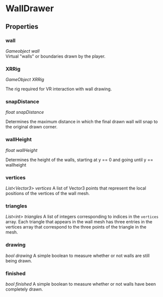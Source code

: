 # WallDrawer

## Properties

### wall
*Gameobject wall*<br>
Virtual "walls" or boundaries drawn by the player.

### XRRig
*GameObject XRRig*

The rig required for VR interaction with wall drawing.

### snapDistance
*float snapDistance*

Determines the maximum distance in which the final drawn wall will snap to the original drawn corner.

### wallHeight
*float wallHeight*

Determines the height of the walls, starting at y == 0 and going until y == wallheight

### vertices
*List\<Vector3\> vertices*
A list of Vector3 points that represent the local positions of the vertices of the wall mesh.

### triangles
*List\<int\> triangles*
A list of integers corresponding to indices in the `vertices` array. Each triangle that appears in the wall mesh has three entries in the vertices array that correspond to the three points of the triangle in the mesh.

### drawing
*bool drawing*
A simple boolean to measure whether or not walls are still being drawn.

### finished
*bool finished*
A simple boolean to measure whether or not walls have been completely drawn.
